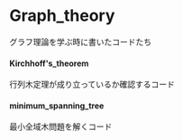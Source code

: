 # Graph_theory  
グラフ理論を学ぶ時に書いたコードたち  


#### Kirchhoff's_theorem
  行列木定理が成り立っているか確認するコード  


#### minimum_spanning_tree  
  最小全域木問題を解くコード
